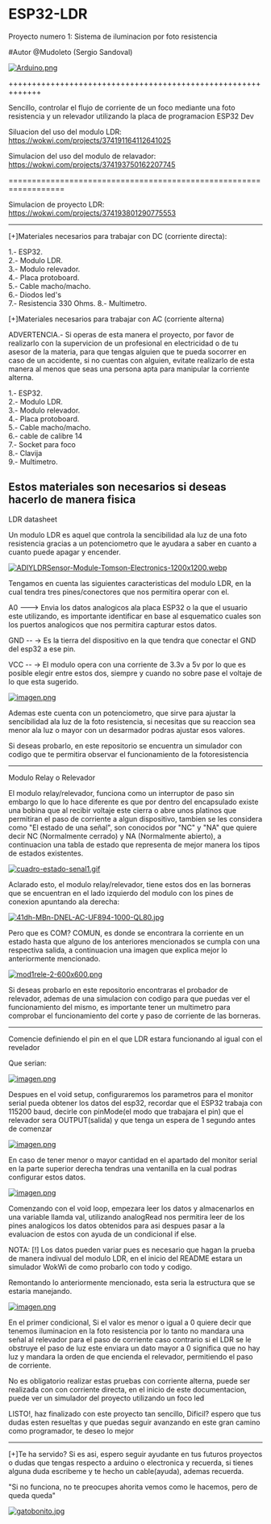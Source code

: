 # ESP32-LDR
Proyecto numero 1: Sistema de iluminacion por foto resistencia

#Autor @Mudoleto (Sergio Sandoval)

[![Arduino.png](https://i.postimg.cc/NMtdfqZb/Arduino.png)](https://postimg.cc/1gWGJTmN)

+++++++++++++++++++++++++++++++++++++++++++++++++++++++++++++

Sencillo, controlar el flujo de corriente de un foco mediante una foto resistencia y un relevador utilizando la placa de programacion ESP32 Dev

Siluacion del uso del modulo LDR: https://wokwi.com/projects/374191164112641025

Simulacion del uso del modulo de relavador: https://wokwi.com/projects/374193750162207745

==================================================================

Simulacion de proyecto LDR: https://wokwi.com/projects/374193801290775553

--------------------------------------------------------------------------------------------------------

[+]Materiales necesarios para trabajar con DC (corriente directa): 

1.- ESP32.  
2.- Modulo LDR.    
3.- Modulo relevador.   
4.- Placa protoboard.  
5.- Cable macho/macho.  
6.- Diodos led's  
7.- Resistencia 330 Ohms.
8.- Multimetro.

[+]Materiales necesarios para trabajar con AC (corriente alterna)

ADVERTENCIA.- Si operas de esta manera el proyecto, por favor de realizarlo con la supervicion de un profesional en electricidad o de tu asesor de la materia, para que tengas alguien
que te pueda socorrer en caso de un accidente, si no cuentas con alguien, evitate realizarlo de esta manera al menos que seas una persona apta para manipular la corriente alterna.

1.- ESP32.  
2.- Modulo LDR.    
3.- Modulo relevador.   
4.- Placa protoboard.  
5.- Cable macho/macho.  
6.- cable de calibre 14  
7.- Socket para foco  
8.- Clavija  
9.- Multimetro.  


Estos materiales son necesarios si deseas hacerlo de manera fisica
--------------------------------------------------------------------------------------------------
LDR datasheet

Un modulo LDR es aquel que controla la sencibilidad ala luz de una foto resistencia gracias a un potenciometro que le ayudara a saber en cuanto a cuanto puede apagar y encender.

[![ADIYLDRSensor-Module-Tomson-Electronics-1200x1200.webp](https://i.postimg.cc/7P2R44bv/ADIYLDRSensor-Module-Tomson-Electronics-1200x1200.webp)](https://postimg.cc/pyPCQgDk)

Tengamos en cuenta las siguientes caracteristicas del modulo LDR, en la cual tendra tres pines/conectores que nos permitira operar con el.

A0 ---> Envia los datos analogicos ala placa ESP32 o la que el usuario este utilizando, es importante identificar en base al esquematico cuales son los puertos analogicos que nos permitira
capturar estos datos.

GND -- -> Es la tierra del dispositivo en la que tendra que conectar el GND del esp32 a ese pin.

VCC -- -> El modulo opera con una corriente de 3.3v a 5v por lo que es posible elegir entre estos dos, siempre y cuando no sobre pase el voltaje de lo que esta sugerido.

[![imagen.png](https://i.postimg.cc/g01KtwVx/imagen.png)](https://postimg.cc/HJ45VkPm)

Ademas este cuenta con un potenciometro, que sirve para ajustar la sencibilidad ala luz de la foto resistencia, si necesitas que su reaccion sea menor ala luz o mayor con un desarmador
podras ajustar esos valores.

Si deseas probarlo, en este repositorio se encuentra un simulador con codigo que te permitira observar el funcionamiento de la fotoresistencia

--------------------------------------------------------------------------------------------------
Modulo Relay o Relevador

El modulo relay/relevador, funciona como un interruptor de paso sin embargo lo que lo hace diferente es que por dentro del encapsulado existe una bobina que al recibir voltaje este cierra o abre
unos platinos que permitiran el paso de corriente a algun dispositivo, tambien se les considera como "El estado de una señal", son conocidos por "NC" y "NA" que quiere decir NC (Normalmente cerrado) y 
NA (Normalmente abierto), a continuacion una tabla de estado que representa de mejor manera los tipos de estados existentes.

[![cuadro-estado-senal1.gif](https://i.postimg.cc/PxZ0Snwk/cuadro-estado-senal1.gif)](https://postimg.cc/CBhvKt7v)

Aclarado esto, el modulo relay/relevador, tiene estos dos en las borneras que se encuentran en el lado izquierdo del modulo con los pines de conexion apuntando ala derecha:

[![41dh-MBn-DNEL-AC-UF894-1000-QL80.jpg](https://i.postimg.cc/bryLk70g/41dh-MBn-DNEL-AC-UF894-1000-QL80.jpg)](https://postimg.cc/34qgHbc0)

Pero que es COM? COMUN, es donde se encontrara la corriente en un estado hasta que alguno de los anteriores mencionados se cumpla con una respectiva salida, a continuacion una imagen que explica mejor
lo anteriormente mencionado.

[![mod1rele-2-600x600.png](https://i.postimg.cc/BbFD8Nkp/mod1rele-2-600x600.png)](https://postimg.cc/tnX7wdXn)

Si deseas probarlo en este repositorio encontraras el probador de relevador, ademas de una simulacion con codigo para que puedas ver el funcionamiento del mismo, es importante
tener un multimetro para comprobar el funcionamiento del corte y paso de corriente de las borneras.

--------------------------------------------------------------------------------------------------
Comencie definiendo el pin en el que LDR estara funcionando al igual con el revelador

Que serian:

[![imagen.png](https://i.postimg.cc/s2PNW4dV/imagen.png)](https://postimg.cc/94Mb5TQS)

Despues en el void setup, configuraremos los parametros para el monitor serial pueda obtener los datos del esp32, recordar que el ESP32 trabaja con 115200 baud, decirle con pinMode(el modo que trabajara
el pin) que el relevador sera OUTPUT(salida) y que tenga un espera de 1 segundo antes de comenzar

[![imagen.png](https://i.postimg.cc/JnrH7M51/imagen.png)](https://postimg.cc/VShkDyhT)

En caso de tener menor o mayor cantidad en el apartado del monitor serial en la parte superior derecha tendras una ventanilla en la cual podras configurar estos datos.

[![imagen.png](https://i.postimg.cc/cJ6cx7x9/imagen.png)](https://postimg.cc/TyMbQDWg)

Comenzando con el void loop, empezara leer los datos y almacenarlos en una variable llamda val, utilizando analogRead nos permitira leer de los pines analogicos los datos obtenidos para
asi despues pasar a la evaluacion de estos con ayuda de un condicional if else.

NOTA: [!] Los datos pueden variar pues es necesario que hagan la prueba de manera indivual del modulo LDR, en el inicio del README estara un simulador WokWi de como probarlo con todo y codigo.

Remontando lo anteriormente mencionado, esta seria la estructura que se estaria manejando.

[![imagen.png](https://i.postimg.cc/8CKfCxKM/imagen.png)](https://postimg.cc/XZ5YH10Y)

En el primer condicional, Si el valor es menor o igual a 0 quiere decir que tenemos iluminacion en la foto resistencia por lo tanto no mandara una señal al relevador para el paso de corriente
caso contrario si el LDR se le obstruye el paso de luz este enviara un dato mayor a 0 significa que no hay luz y mandara la orden de que encienda el relevador, permitiendo el paso de corriente.

No es obligatorio realizar estas pruebas con corriente alterna, puede ser realizada con con corriente directa, en el inicio de este documentacion, puede ver un simulador del proyecto utilizando un foco led


LISTO!, haz finalizado con este proyecto tan sencillo, Dificil? espero que tus dudas esten resueltas y que puedas seguir avanzando en este gran camino como programador, te deseo lo mejor

--------------------------------------------------------------------------------------------------------------------------------------

[+]Te ha servido? Si es asi, espero seguir ayudante en tus futuros proyectos o dudas que tengas respecto a arduino o electronica y recuerda, si tienes alguna duda escribeme y te hecho un cable(ayuda), ademas 
recuerda.

"Si no funciona, no te preocupes ahorita vemos como le hacemos, pero de queda queda"

[![gatobonito.jpg](https://i.postimg.cc/bJX20H31/gatobonito.jpg)](https://postimg.cc/Z9cR43kq)
